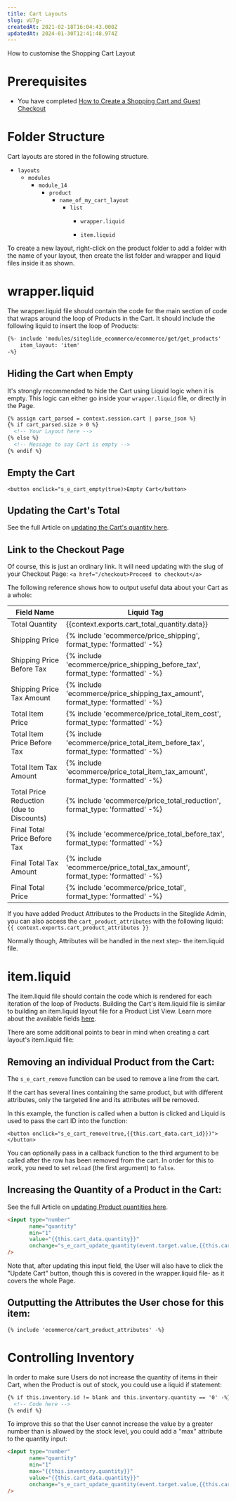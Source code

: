 ```yaml
---
title: Cart Layouts
slug: vU7g-
createdAt: 2021-02-18T16:04:43.000Z
updatedAt: 2024-01-30T12:41:48.974Z
---
```


How to customise the Shopping Cart Layout

# Prerequisites

*   You have completed [How to Create a Shopping Cart and Guest Checkout](https://help.siteglide.com/article/163-how-to-set-up-a-shopping-cart-and-guest-checkout-tutorial)

# Folder Structure

Cart layouts are stored in the following structure.

*   `layouts`
    *   `modules`
        *   `module_14`
            *   `product`
                *   `name_of_my_cart_layout`
                    *   `list`
                        *   `wrapper.liquid`

                        *   `item.liquid`

To create a new layout, right-click on the product folder to add a folder with the name of your layout, then create the list folder and wrapper and liquid files inside it as shown.

# wrapper.liquid

The wrapper.liquid file should contain the code for the main section of code that wraps around the loop of Products in the Cart. It should include the following liquid to insert the loop of Products:

```html
{%- include 'modules/siteglide_ecommerce/ecommerce/get/get_products'
    item_layout: 'item' 
-%}
```

## Hiding the Cart when Empty

It's strongly recommended to hide the Cart using Liquid logic when it is empty. This logic can either go inside your `wrapper.liquid` file, or directly in the Page.&#x20;

```html
{% assign cart_parsed = context.session.cart | parse_json %}
{% if cart_parsed.size > 0 %}
  <!-- Your Layout here -->
{% else %}
  <!-- Message to say Cart is empty -->
{% endif %}
```

## Empty the Cart

`<button onclick="s_e_cart_empty(true)>Empty Cart</button>`

## Updating the Cart's Total 

See the full Article on [updating the Cart's quantity here](https://developers.siteglide.com/updating-the-quantity-of-items-in-the-cart).

## Link to the Checkout Page

Of course, this is just an ordinary link. It will need updating with the slug of your Checkout Page: `<a href="/checkout>Proceed to checkout</a>`

The following reference shows how to output useful data about your Cart as a whole:

| **Field Name**                           | **Liquid Tag**                                                                        |
| ---------------------------------------- | ------------------------------------------------------------------------------------- |
| Total Quantity                           | {{context.exports.cart\_total\_quantity.data}}                                        |
| Shipping Price                           | {% include 'ecommerce/price\_shipping', format\_type: 'formatted' -%}                 |
| Shipping Price Before Tax                | {% include 'ecommerce/price\_shipping\_before\_tax', format\_type: 'formatted' -%}    |
| Shipping Price Tax Amount                | {% include 'ecommerce/price\_shipping\_tax\_amount', format\_type: 'formatted' -%}    |
| Total Item Price                         | {% include 'ecommerce/price\_total\_item\_cost', format\_type: 'formatted' -%}        |
| Total Item Price Before Tax              | {% include 'ecommerce/price\_total\_item\_before\_tax', format\_type: 'formatted' -%} |
| Total Item Tax Amount                    | {% include 'ecommerce/price\_total\_item\_tax\_amount', format\_type: 'formatted' -%} |
| Total Price Reduction (due to Discounts) | {% include 'ecommerce/price\_total\_reduction', format\_type: 'formatted' -%}         |
| Final Total Price Before Tax             | {% include 'ecommerce/price\_total\_before\_tax', format\_type: 'formatted' -%}       |
| Final Total Tax Amount                   | {% include 'ecommerce/price\_total\_tax\_amount', format\_type: 'formatted' -%}       |
| Final Total Price                        | {% include 'ecommerce/price\_total', format\_type: 'formatted' -%}                    |

If you have added Product Attributes to the Products in the Siteglide Admin, you can also access the `cart_product_attributes` with the following liquid: `{{ context.exports.cart_product_attributes }}`

Normally though, Attributes will be handled in the next step- the item.liquid file.

# item.liquid

The item.liquid file should contain the code which is rendered for each iteration of the loop of Products. Building the Cart's item.liquid file is similar to building an item.liquid layout file for a Product List View. Learn more about the available fields [here](https://developers.siteglide.com/liquid-reference-for-product-and-attribute-layouts).

There are some additional points to bear in mind when creating a cart layout's item.liquid file:

## Removing an individual Product from the Cart:

The `s_e_cart_remove` function can be used to remove a line from the cart.

If the cart has several lines containing the same product, but with different attributes, only the targeted line and its attributes will be removed.

In this example, the function is called when a button is clicked and Liquid is used to pass the cart ID into the function:

`<button onclick="s_e_cart_remove(true,{{this.cart_data.cart_id}})"></button>`

You can optionally pass in a callback function to the third argument to be called after the row has been removed from the cart. In order for this to work, you need to set `reload` (the first argument) to `false`.

## Increasing the Quantity of a Product in the Cart:

See the full Article on [updating Product quantities here](https://developers.siteglide.com/updating-the-quantity-of-items-in-the-cart).

```html
<input type="number" 
       name="quantity" 
       min="1" 
       value="{{this.cart_data.quantity}}" 
       onchange="s_e_cart_update_quantity(event.target.value,{{this.cart_data.cart_id}},'{{context.authenticity_token}}')"
/>
```

Note that, after updating this input field, the User will also have to click the "Update Cart" button, though this is covered in the wrapper.liquid file- as it covers the whole Page.

## Outputting the Attributes the User chose for this item:

`{% include 'ecommerce/cart_product_attributes' -%}`

# Controlling Inventory

In order to make sure Users do not increase the quantity of items in their Cart, when the Product is out of stock, you could use a liquid if  statement:

```html
{% if this.inventory.id != blank and this.inventory.quantity == '0' -%}
  <!-- Code here -->
{% endif %}
```

To improve this so that the User cannot increase the value by a greater number than is allowed by the stock level, you could add a "max" attribute to the quantity input:

```html
<input type="number" 
       name="quantity" 
       min="1" 
       max="{{this.inventory.quantity}}" 
       value="{{this.cart_data.quantity}}" 
       onchange="s_e_cart_update_quantity(event.target.value,{{this.cart_data.cart_id}},'{{context.authenticity_token}}')"
/>
```
